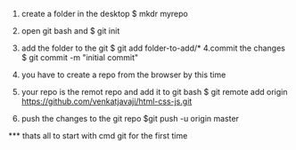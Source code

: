 
1. create a folder in the desktop
	$ mkdr myrepo
2. open git bash and 
	$ git init
3. add the folder to the git
	$ git add folder-to-add/*
4.commit the changes
	$ git commit -m "initial commit"
5. you have to create a repo from the browser by this time

6. your repo is the remot repo and add it to git bash
	$ git remote add origin https://github.com/venkatjavaji/html-css-js.git

7. push the changes to the git repo
	$git push -u origin master
	
*** thats all to start with cmd git for the first time


